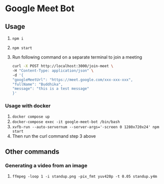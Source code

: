 # Google Meet Bot

## Usage

1. `npm i`
2. `npm start`
3. Run following command on a separate terminal to join a meeting

   ```bash
   curl -X POST http://localhost:3000/join-meet \
   -H "Content-Type: application/json" \
   -d '{
   "googleMeetUrl": "https://meet.google.com/xxx-xxx-xxx",
   "fullName": "Buddhika",
   "message": "this is a test message"
   }'
   ```

### Usage with docker

1. `docker compose up`
2. `docker-compose exec -it google-meet-bot /bin/bash`
3. `xvfb-run --auto-servernum --server-args='-screen 0 1280x720x24' npm start`
4. Then run the curl command step 3 above

## Other commands

### Generating a video from an image

1. `ffmpeg -loop 1 -i standup.png -pix_fmt yuv420p -t 0.05 standup.y4m`
